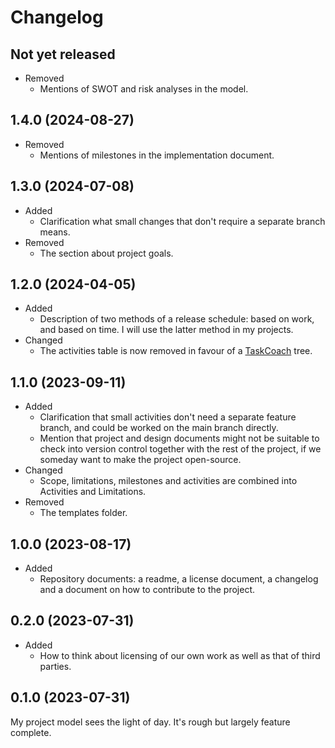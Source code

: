 # Changelog

## Not yet released

- Removed
  - Mentions of SWOT and risk analyses in the model.

## 1.4.0 (2024-08-27)

- Removed
  - Mentions of milestones in the implementation document.


## 1.3.0 (2024-07-08)

- Added
  - Clarification what small changes that don't require a separate branch means.
- Removed
  - The section about project goals.

## 1.2.0 (2024-04-05)

- Added
  - Description of two methods of a release schedule: based on work, and based on time. I will use the latter method in my projects.
- Changed
  - The activities table is now removed in favour of a [TaskCoach](https://www.taskcoach.org/) tree.


## 1.1.0 (2023-09-11)

- Added
  - Clarification that small activities don't need a separate feature branch, and could be worked on the main branch directly.
  - Mention that project and design documents might not be suitable to check into version control together with the rest of the project, if we someday want to make the project open-source.
- Changed
  - Scope, limitations, milestones and activities are combined into Activities and Limitations.
- Removed
  - The templates folder.


## 1.0.0 (2023-08-17)

- Added
  - Repository documents: a readme, a license document, a changelog and a document on how to contribute to the project.

## 0.2.0 (2023-07-31)

- Added
  - How to think about licensing of our own work as well as that of third parties.

## 0.1.0 (2023-07-31)

My project model sees the light of day. It's rough but largely feature complete.

